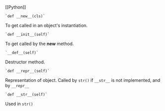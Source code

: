 [[Python]]


	`def __new__(cls)`
To get called in an object's instantiation.

	`def __init__(self)`
To get called by the __new__ method.

	`__def__(self)`
Destructor method.

	`def __repr__(self)`
Representation of object. Called by `str()` if `__str__` is not implemented, and by `__repr__`

	`def __str__(self)`
Used in `str()`